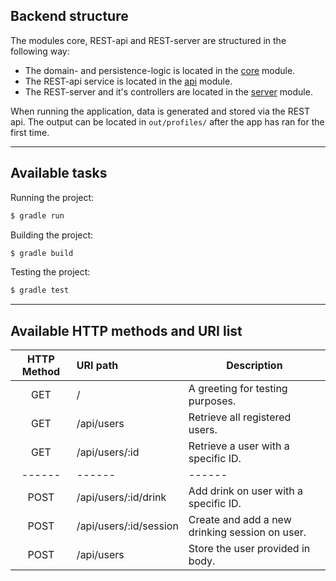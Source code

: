 ## Backend structure

The modules core, REST-api and REST-server are structured in the following way:

- The domain- and persistence-logic is located in the [core](https://gitlab.stud.idi.ntnu.no/it1901/gr1927/gr1927/tree/master/backend/core) module.
- The REST-api service is located in the [api](https://gitlab.stud.idi.ntnu.no/it1901/gr1927/gr1927/tree/master/backend/api) module.
- The REST-server and it's controllers are located in the [server](https://gitlab.stud.idi.ntnu.no/it1901/gr1927/gr1927/tree/master/backend/server) module.

When running the application, data is generated and stored via the REST api. The output can be located in `out/profiles/` after the app has ran for the first time.

---

## Available tasks

Running the project:

```zsh
$ gradle run
```

Building the project:

```zsh
$ gradle build
```

Testing the project:

```zsh
$ gradle test
```

---

## Available HTTP methods and URI list

| HTTP Method | URI path               | Description                                    |
| :---------: | :--------------------- | ---------------------------------------------- |
|     GET     | /                      | A greeting for testing purposes.               |
|     GET     | /api/users             | Retrieve all registered users.                 |
|     GET     | /api/users/:id         | Retrieve a user with a specific ID.            |
|   ------    | ------                 | ------                                         |
|    POST     | /api/users/:id/drink   | Add drink on user with a specific ID.          |
|    POST     | /api/users/:id/session | Create and add a new drinking session on user. |
|    POST     | /api/users             | Store the user provided in body.               |
